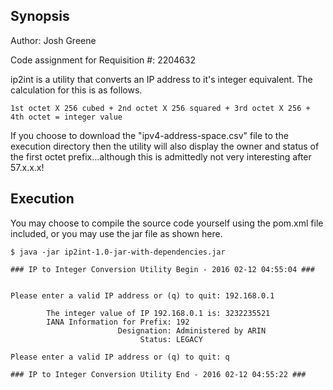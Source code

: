 ## Synopsis

Author: Josh Greene

Code assignment for Requisition #: 2204632

ip2int is a utility that converts an IP address to it's integer equivalent.  The 
calculation for this is as follows.

```
1st octet X 256 cubed + 2nd octet X 256 squared + 3rd octet X 256 + 4th octet = integer value
```

If you choose to download the "ipv4-address-space.csv" file to the execution directory
then the utility will also display the owner and status of the first octet prefix...although this 
is admittedly not very interesting after 57.x.x.x!

## Execution

You may choose to compile the source code yourself using the pom.xml file included, or you may
use the jar file as shown here.

```
$ java -jar ip2int-1.0-jar-with-dependencies.jar 

### IP to Integer Conversion Utility Begin - 2016 02-12 04:55:04 ###


Please enter a valid IP address or (q) to quit: 192.168.0.1

        The integer value of IP 192.168.0.1 is: 3232235521
        IANA Information for Prefix: 192
                        Designation: Administered by ARIN
                             Status: LEGACY

Please enter a valid IP address or (q) to quit: q

### IP to Integer Conversion Utility End - 2016 02-12 04:55:22 ###
```
